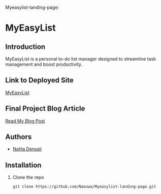 Myeasylist-landing-page:
# MyEasyList

## Introduction
MyEasyList is a personal to-do list manager designed to streamline task management and boost productivity.

## Link to Deployed Site
[MyEasyList](https://naouwa.github.io/Myeasylist-landing-page/)

## Final Project Blog Article
[Read My Blog Post](https://medium.com/@naouwa/my-portfolio-project-journey-123456789)

## Authors
- [Nahla Densali](https://www.linkedin.com/in/nahladensali/)

## Installation
1. Clone the repo
   ```sh
   git clone https://github.com/Naouwa/Myeasylist-landing-page.git
